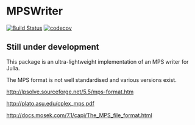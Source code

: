 # MPSWriter

[![Build Status](https://travis-ci.org/odow/MPSWriter.jl.svg?branch=master)](https://travis-ci.org/odow/MPSWriter.jl)
[![codecov](https://codecov.io/gh/odow/MPSWriter.jl/branch/master/graph/badge.svg)](https://codecov.io/gh/odow/MPSWriter.jl)

## Still under development

This package is an ultra-lightweight implementation of an MPS writer for Julia.

The MPS format is not well standardised and various versions exist.

http://lpsolve.sourceforge.net/5.5/mps-format.htm

http://plato.asu.edu/cplex_mps.pdf

http://docs.mosek.com/7.1/capi/The_MPS_file_format.html

